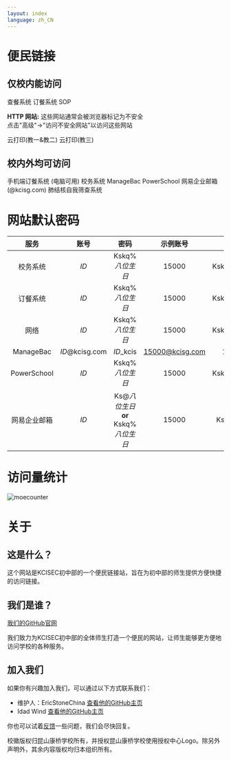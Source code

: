 ```yaml
---
layout: index
language: zh_CN
---
```


# 便民链接

## 仅校内能访问
<buttonlink href="https://ordering.kcisec.com/chaxun.asp">查餐系统</buttonlink>
<buttonlink href="https://ordering.kcisec.com/index.asp">订餐系统</buttonlink>
<buttonlink href="https://sop.kcisec.com/">SOP</buttonlink>

**HTTP 网站:**
这些网站通常会被浏览器标记为不安全  
点击"高级"->"访问不安全网站"以访问这些网站

<buttonlink href="https://192.168.80.60/">云打印(教一&教二)</buttonlink>
<buttonlink href="http://192.168.80.68/">云打印(教三)</buttonlink>

## 校内外均可访问
<buttonlink href="https://ordering.kcisec.com/ordering">手机端订餐系统 (电脑可用)</buttonlink>
<buttonlink href="https://portal.kcisec.com/China">校务系统</buttonlink>
<buttonlink href="https://kcisec.managebac.cn">ManageBac</buttonlink>
<buttonlink href="https://powerschool.kcisec.org.cn/public/">
  PowerSchool</buttonlink>
<buttonlink href="https://mail.kcisg.com">网易企业邮箱(@kcisg.com)</buttonlink>
<buttonlink href="https://portal.kcisec.com/login/Account/LogHC"> 肺结核自我筛查系统</buttonlink>

# 网站默认密码

|服务|账号|密码|示例账号|示例密码|
|:---:|:---:|:---:|:---:|:---:|
|校务系统|*ID*|Kskq%*八位生日*|15000|Kskq%20080909|
|订餐系统|*ID*|Kskq%*八位生日*|15000|Kskq%20080909|
|网络|*ID*|Kskq%*八位生日*|15000|Kskq%20080909|
|ManageBac|*ID*@kcisg.com|*ID*_kcis|15000@kcisg.com|15000_kcis|
|PowerSchool|*ID*|Kskq%*八位生日*|15000|Kskq%20080909|
|网易企业邮箱|*ID*|Ks@*八位生日* **or** Kskq%*八位生日*|15000|Ks@20080909|

# 访问量统计
![moecounter](https://count.getloli.com/@kcisecnav?name=kcisecnav&theme=gelbooru&darkmode=0)
# 关于

## 这是什么？

这个网站是KCISEC初中部的一个便民链接站，旨在为初中部的师生提供方便快捷的访问链接。

## 我们是谁？

[我们的GitHub官网](https://www.github.com/KCISEastCampus)

我们致力为KCISEC初中部的全体师生打造一个便民的网站，让师生能够更方便地访问学校的各种服务。

## 加入我们

如果你有兴趣加入我们，可以通过以下方式联系我们：
- 维护人：EricStoneChina [查看他的GitHub主页](https://github.com/EricStoneChina)
- Idad Wind [查看他的GitHub主页](https://www.github.com/idadwind1)

你也可以试着[反馈](mailto:report@kcisec.site)一些问题，我们会尽快回复。

校徽版权归昆山康桥学校所有，并授权昆山康桥学校使用授权中心Logo。除另外声明外，其余内容版权均归本组织所有。
